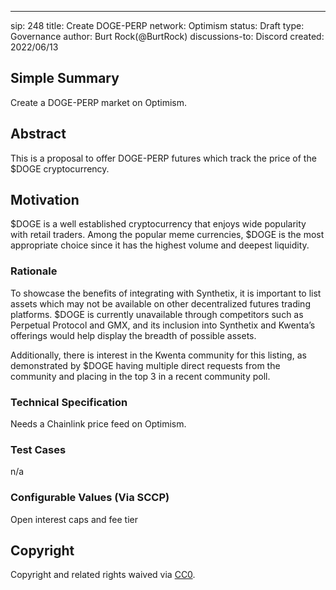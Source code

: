 ---
sip: 248
title: Create DOGE-PERP
network:  Optimism 
status: Draft
type: Governance
author: Burt Rock(@BurtRock)
discussions-to: Discord
created: 2022/06/13

## Simple Summary

Create a DOGE-PERP market on Optimism.

## Abstract

This is a proposal to offer DOGE-PERP futures which track the price of the $DOGE cryptocurrency.

## Motivation

$DOGE is a well established cryptocurrency that enjoys wide popularity with retail traders. Among the popular meme currencies, $DOGE is the most appropriate choice since it has the highest volume and deepest liquidity.

### Rationale

To showcase the benefits of integrating with Synthetix, it is important to list assets which may not be available on other decentralized futures trading platforms. $DOGE is currently unavailable through competitors such as Perpetual Protocol and GMX, and its inclusion into Synthetix and Kwenta’s offerings would help display the breadth of possible assets.

Additionally, there is interest in the Kwenta community for this listing, as demonstrated by $DOGE having multiple direct requests from the community and placing in the top 3 in a recent community poll.

### Technical Specification

Needs a Chainlink price feed on Optimism.

### Test Cases

n/a

### Configurable Values (Via SCCP)

Open interest caps and fee tier


## Copyright

Copyright and related rights waived via [CC0](https://creativecommons.org/publicdomain/zero/1.0/).
